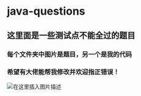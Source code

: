 # java-questions
## 这里面是一些测试点不能全过的题目
### 每个文件夹中图片是题目，另一个是我的代码
### 希望有大佬能帮我修改并欢迎指正错误！
![在这里插入图片描述](https://img-blog.csdnimg.cn/20200124174404875.png)

